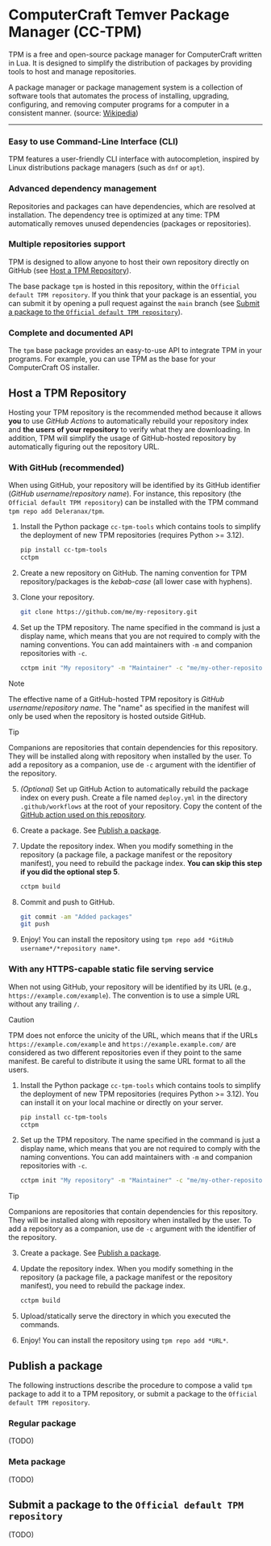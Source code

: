 # ComputerCraft Temver Package Manager (CC-TPM)

TPM is a free and open-source package manager for ComputerCraft written in Lua. It is designed to simplify the distribution of packages by
providing tools to host and manage repositories.

A package manager or package management system is a collection of software tools that automates the process of
installing, upgrading, configuring, and removing computer programs for a computer in a consistent manner. (source:
[Wikipedia](https://en.wikipedia.org/wiki/Package_manager))

***

### Easy to use Command-Line Interface (CLI)

TPM features a user-friendly CLI interface with autocompletion, inspired by Linux distributions package managers (such
as `dnf` or `apt`).

### Advanced dependency management

Repositories and packages can have dependencies, which are resolved at installation. The dependency tree is optimized at
any time: TPM automatically removes unused dependencies (packages or repositories).

### Multiple repositories support

TPM is designed to allow anyone to host their own repository directly on GitHub
(see [Host a TPM Repository](#host-a-tpm-repository)).

The base package `tpm` is hosted in this repository, within the `Official default TPM repository`. If you think that
your package is an essential, you can submit it by opening a pull request against the `main` branch (see
[Submit a package to the `Official default TPM repository`](#submit-a-package-to-the-official-default-tpm-repository)).

### Complete and documented API

The `tpm` base package provides an easy-to-use API to integrate TPM in your programs. For example, you can use TPM as
the base for your ComputerCraft OS installer.

## Host a TPM Repository

Hosting your TPM repository is the recommended method because it allows **you** to use *GitHub Actions* to automatically
rebuild your repository index and **the users of your repository** to verify what they are downloading. In addition, TPM
will simplify the usage of GitHub-hosted repository by automatically figuring out the repository URL.

### With GitHub (recommended)

When using GitHub, your repository will be identified by its GitHub identifier (*GitHub username*/*repository name*).
For instance, this repository (the `Official default TPM repository`) can be installed with the TPM command
`tpm repo add Deleranax/tpm`.

1. Install the Python package `cc-tpm-tools` which contains tools to simplify the deployment of new TPM
repositories (requires Python >= 3.12).
    ```bash
    pip install cc-tpm-tools
    cctpm
    ```

2. Create a new repository on GitHub. The naming convention for TPM repository/packages is the *kebab-case* (all lower
case with hyphens).

3. Clone your repository.
   ```bash
   git clone https://github.com/me/my-repository.git
   ```

4. Set up the TPM repository. The name specified in the command is just a display name, which means that you are not
required to comply with the naming conventions. You can add maintainers with `-m` and companion repositories with
`-c`.
   ```bash
   cctpm init "My repository" -m "Maintainer" -c "me/my-other-repository"
   ``` 
> [!NOTE]
> The effective name of a GitHub-hosted TPM repository is *GitHub username*/*repository name*. The "name" as specified
> in the manifest will only be used when the repository is hosted outside GitHub.

> [!TIP]
> Companions are repositories that contain dependencies for this repository. They will be installed along with
> repository when installed by the user. To add a repository as a companion, use de `-c` argument with the identifier of
> the repository.

5. *(Optional)* Set up GitHub Action to automatically rebuild the package index on every push. Create a file named
`deploy.yml` in the directory `.github/workflows` at the root of your repository. Copy the content of the
[GitHub action used on this repository](https://github.com/Deleranax/tpm/blob/main/.github/workflows/deploy.yml).

6. Create a package. See [Publish a package](#publish-a-package).

7. Update the repository index. When you modify something in the repository (a package file, a package manifest or the
repository manifest), you need to rebuild the package index. **You can skip this step if you did the optional step 5**.
   ```bash 
   cctpm build
   ```

8. Commit and push to GitHub.
   ```bash
   git commit -am "Added packages"
   git push
   ```

9. Enjoy! You can install the repository using `tpm repo add *GitHub username*/*repository name*`.

### With any HTTPS-capable static file serving service

When not using GitHub, your repository will be identified by its URL (e.g., `https://example.com/example`). The
convention is to use a simple URL without any trailing `/`.

> [!CAUTION]
> TPM does not enforce the unicity of the URL, which means that if the URLs `https://example.com/example` and
> `https://example.example.com/` are considered as two different repositories even if they point to the same manifest.
> Be careful to distribute it using the same URL format to all the users.

1. Install the Python package `cc-tpm-tools` which contains tools to simplify the deployment of new TPM
repositories (requires Python >= 3.12). You can install it on your local machine or directly on your server.
    ```bash
    pip install cc-tpm-tools
    cctpm
    ```

2. Set up the TPM repository. The name specified in the command is just a display name, which means that you are not
required to comply with the naming conventions. You can add maintainers with `-m` and companion repositories with
`-c`.
   ```bash
   cctpm init "My repository" -m "Maintainer" -c "me/my-other-repository"
   ```
   
> [!TIP]
> Companions are repositories that contain dependencies for this repository. They will be installed along with
> repository when installed by the user. To add a repository as a companion, use de `-c` argument with the identifier of
> the repository.

3. Create a package. See [Publish a package](#publish-a-package).

4. Update the repository index. When you modify something in the repository (a package file, a package manifest or the
repository manifest), you need to rebuild the package index.
   ```bash 
   cctpm build
   ```
5. Upload/statically serve the directory in which you executed the commands.

6. Enjoy! You can install the repository using `tpm repo add *URL*`.

## Publish a package

The following instructions describe the procedure to compose a valid `tpm` package to add it to a TPM repository, or
submit a package to the `Official default TPM repository`.

### Regular package

(TODO)

### Meta package

(TODO)

## Submit a package to the `Official default TPM repository`

(TODO)
